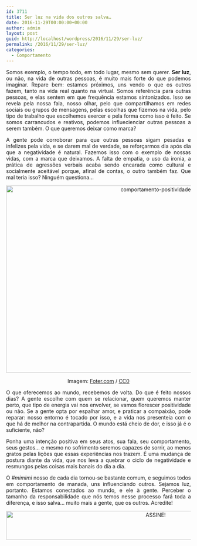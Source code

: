 ```yaml
---
id: 3711
title: Ser luz na vida dos outros salva…
date: 2016-11-29T00:00:00+00:00
author: admin
layout: post
guid: http://localhost/wordpress/2016/11/29/ser-luz/
permalink: /2016/11/29/ser-luz/
categories:
  - Comportamento
---
```

<p align="justify">
  Somos exemplo, o tempo todo, em todo lugar, mesmo sem querer. <strong>Ser luz</strong>, ou não, na vida de outras pessoas, é muito mais forte do que podemos imaginar. Repare bem: estamos próximos, uns vendo o que os outros fazem, tanto na vida real quanto na virtual. Somos referência para outras pessoas, e elas sentem em que frequência estamos sintonizados. Isso se revela pela nossa fala, nosso olhar, pelo que compartilhamos em redes sociais ou grupos de mensagens, pelas escolhas que fizemos na vida, pelo tipo de trabalho que escolhemos exercer e pela forma como isso é feito. Se somos carrancudos e reativos, podemos influecienciar outras pessoas a serem também. O que queremos deixar como marca?
</p>

<p align="justify">
  A gente pode corroborar para que outras pessoas sigam pesadas e infelizes pela vida, e se darem mal de verdade, se reforçarmos dia após dia que a negatividade é natural. Fazemos isso com o exemplo de nossas vidas, com a marca que deixamos. A falta de empatia, o uso da ironia, a prática de agressões verbais acaba sendo encarada como cultural e socialmente aceitável porque, afinal de contas, o outro também faz. Que mal teria isso? Ninguém questiona…
</p>

<p align="center">
  <img class="alignnone size-full wp-image-13344" src="http://www.trololodemulher.com.br/blog/wp-content/uploads/2016/11/COMPORTAMENTO-POSITIVIDADE.jpg" alt="comportamento-positividade" width="800" height="509" />
</p>

<p align="center">
  Imagem: <a href="http://foter.com/" target="_blank">Foter.com</a> / <a href="http://creativecommons.org/publicdomain/zero/1.0/" target="_blank">CC0</a>
</p>

<p align="justify">
  O que oferecemos ao mundo, recebemos de volta. Do que é feito nossos dias? A gente escolhe com quem se relacionar, quem queremos manter perto, que tipo de energia vai nos envolver, se vamos florescer positividade ou não. Se a gente opta por espalhar amor, e praticar a compaixão, pode reparar: nosso entorno é tocado por isso, e a vida nos presenteia com o que há de melhor na contrapartida. O mundo está cheio de dor, e isso já é o suficiente, não?
</p>

<p align="justify">
  Ponha uma intenção positiva em seus atos, sua fala, seu comportamento, seus gestos… e mesmo no sofrimento seremos capazes de sorrir, ao menos gratos pelas lições que essas experiências nos trazem. É uma mudança de postura diante da vida, que nos leva a quebrar o ciclo de negatividade e resmungos pelas coisas mais banais do dia a dia.
</p>

<p align="justify">
  O <em>#mimimi</em> nosso de cada dia tornou-se bastante comum, e seguimos todos em comportamento de manada, uns influenciando outros. Sejamos luz, portanto. Estamos conectados ao mundo, e ele à gente. Perceber o tamanho da responsabilidade que nós temos nesse processo fará toda a diferença, e isso salva&#8230; muito mais a gente, que os outros. Acredite!
</p>

<p align="center">
  <a href="http://feedburner.google.com/fb/a/mailverify?uri=blogbichafemea&loc=pt_BR" target="_blank"><img class="alignnone size-full wp-image-10439" src="http://www.trololodemulher.com.br/blog/wp-content/uploads/2014/09/ASSINE.png" alt="ASSINE!" width="800" height="78" /></a>
</p>

<p align="justify">